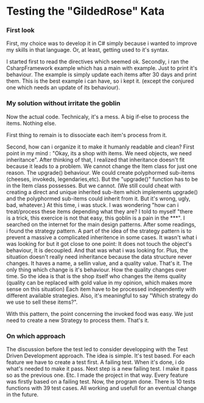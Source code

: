 ﻿# Testing the "GildedRose" Kata

### First look

First, my choice was to develop it in C# simply because i wanted to improve my skills in that language. Or, at least, getting used to it's syntax.

I started first to read the directives which seemed ok.
Secondly, i ran the CsharpFramework example which has a main with example. Just to print it's behaviour. 
The example is simply update each items after 30 days and print them. This is the best example i can have, so i kept it. (except the conjured one which needs an update of its behaviour).

### My solution without irritate the goblin

Now the actual code.
Technicaly, it's a mess. A big if-else to process the items. Nothing else.

First thing to remain is to dissociate each item's process from it.

Second, how can i organize it to make it humanly readable and clean?
First point in my mind : "Okay, its a shop with items. We need objects, we need inheritance".
After thinking of that, I realized that inheritance doesn't fit because it leads to a problem. We cannot change the Item class for just one reason. The upgrade() behaviour.
We could create polyphormed sub-items (cheeses, invokeds, legendaries,etc). But the "upgrade()" function has to be in the Item class possesses. But we cannot.
(We still could cheat with creating a direct and unique inherited sub-item which implements upgrade() and the polyphormed sub-items could inherit from it. But it's wrong, ugly, bad, whatever.) 
At this time, i was stuck. I was wondering "how can i treat/process these items depending what they are? I told to myself "there is a trick, this exercice is not that easy, this goblin is a pain in the ***".
I searched on the internet for the main design patterns. After some readings, i found the strategy pattern.
A part of the idea of the strategy pattern is to prevent a massive a complicated inheritence in some cases. It wasn't what i was looking for but it got close to one point:
It does not touch the object's behaviour, It is decoupled. And that was what i was looking for.
Plus, the situation doesn't really need inheritance because the data structure never changes. It haves a name, a sellin value, and a quality value. That's it.
The only thing which change is it's behaviour. How the quality changes over time.
So the idea is that is the shop itself who changes the items quality (quality can be replaced with gold value in my opinion, which makes more sense on this situation)
Each item have to be processed independently with different available strategies. Also, it's meaningful to say "Which strategy do we use to sell these items?".

With this pattern, the point concerning the invoked food was easy. We just need to create a new Strategy to process them. That's it.

### On which approach

The discussion before the test led to consider developping with the Test Driven Development approach. The idea is simple. It's test based. For each feature we have to create a test first. A failing test.
When it's done, i do what's needed to make it pass. Next step is a new failing test. I make it pass so as the previous one. Etc.
I made the project in that way. Every feature was firstly based on a failing test. Now, the program done. There is 10 tests  functions with 39 test cases. All working and usefull for an eventual change in the future.
